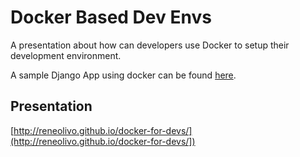 # Docker Based Dev Envs


A presentation about how can developers use Docker to setup their development environment.


A sample Django App using docker can be found [here](https://github.com/reneolivo/hello-django-docker).

## Presentation

[http://reneolivo.github.io/docker-for-devs/](http://reneolivo.github.io/docker-for-devs/])
